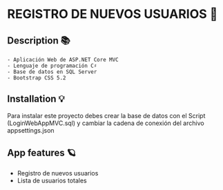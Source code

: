 # REGISTRO DE NUEVOS USUARIOS 👥
## Description 📚
    - Aplicación Web de ASP.NET Core MVC
    - Lenguaje de programación C♯
    - Base de datos en SQL Server
    - Bootstrap CSS 5.2
## Installation 💡 
 Para instalar este proyecto debes crear la base de datos con el Script (LoginWebAppMVC.sql) y cambiar la cadena de conexión del archivo appsettings.json
## App features 🪐
- Registro de nuevos usuarios
- Lista de usuarios totales
